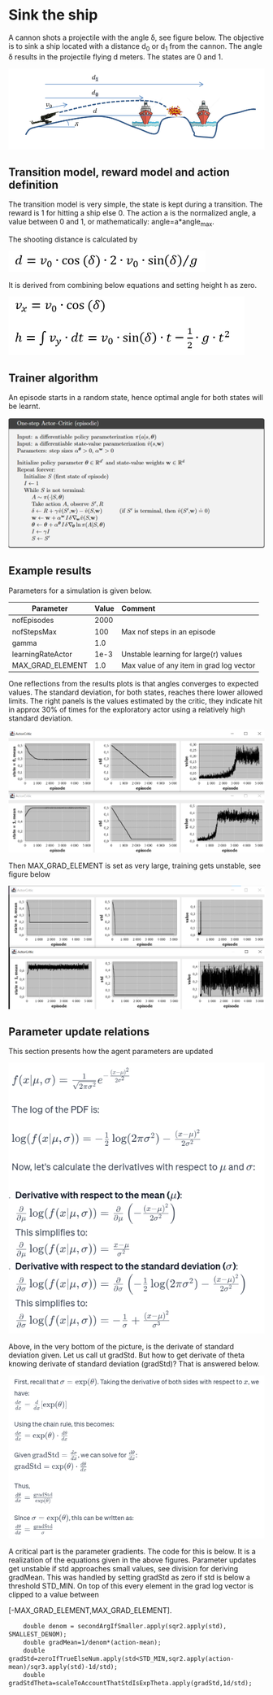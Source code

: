 # Sink the ship

A cannon shots a projectile with the angle δ, see figure below. The objective is to sink a ship located with a distance d<sub>0</sub> 
or d<sub>1</sub> from the cannon. The angle δ results in the projectile flying d meters. The states are 0 and 1.



![shooting_at_ship.png](pics%2Fshooting_at_ship.png)


## Transition model, reward model and action definition
The transition model is very simple, the state is kept during a transition.
The reward is 1 for hitting a ship else 0.
The action a is the normalized angle, a value between 0 and 1, or mathematically: angle=a*angle<sub>max</sub>.

The shooting distance is calculated by

![shootingDistance.png](pics%2FshootingDistance.png)

It is derived from combining below equations and setting height h as zero.

![forDistanceEq.png](pics%2FforDistanceEq.png)




## Trainer algorithm
An episode starts in a random state, hence optimal angle for both states will be learnt.

![oneStepActorCritic.png](pics%2FoneStepActorCritic.png)



## Example results
Parameters for a simulation is given below.

| Parameter | Value | Comment                                  |
|-----------|:------|:-----------------------------------------|
| nofEpisodes  | 2000  |                                          |
| nofStepsMax  | 100   | Max nof steps in an episode              |
| gamma | 1.0   |                                          |
| learningRateActor      | 1e-3  | Unstable learning for large(r) values    |
| MAX_GRAD_ELEMENT | 1.0   | Max value of any item in grad log vector |

One reflections from the results plots is that angles converges to expected values. The standard deviation, for both states, reaches there lower allowed limits.
The right panels is the values estimated by the critic, they indicate hit in approx 30% of times for the
exploratory actor using a relatively high standard deviation.

![shipResults.png](pics%2FshipResults.png)

Then MAX_GRAD_ELEMENT is set as very large, training gets unstable, see figure below

![shipResultsUnstable.png](pics%2FshipResultsUnstable.png)

## Parameter update relations
This section presents how the agent parameters are updated

![gradLogShip.png](pics%2FgradLogShip.png)

Above, in the very bottom of the picture, is the derivate of standard deviation given. Let us call ut gradStd.
But how to get derivate of theta knowing derivate of standard deviation (gradStd)? That is answered below.

![gradStdTheta.png](pics%2FgradStdTheta.png)

A critical part is the parameter gradients. The code for this is below. It is a realization of 
the equations given in the above figures. Parameter updates get unstable if std approaches small values, see division for deriving gradMean.
This was handled by setting gradStd as zero if std is below a threshold STD_MIN.
On top of this every element in the grad log vector is clipped to a value between

[-MAX_GRAD_ELEMENT,MAX_GRAD_ELEMENT].


        double denom = secondArgIfSmaller.apply(sqr2.apply(std), SMALLEST_DENOM);
        double gradMean=1/denom*(action-mean);
        double gradStd=zeroIfTrueElseNum.apply(std<STD_MIN,sqr2.apply(action-mean)/sqr3.apply(std)-1d/std);
        double gradStdTheta=scaleToAccountThatStdIsExpTheta.apply(gradStd,1d/std);